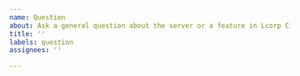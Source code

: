 ```yaml
---
name: Question
about: Ask a general question about the server or a feature in Lcorp City
title: ''
labels: question
assignees: ''

---
```



